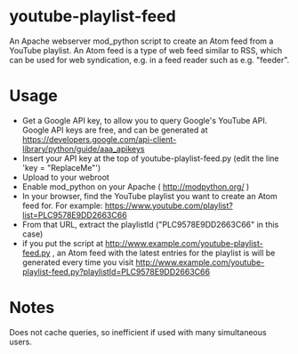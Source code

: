 youtube-playlist-feed
=====================

An Apache webserver mod_python script to create an Atom feed from a YouTube
playlist. An Atom feed is a type of web feed similar to RSS, which can
be used for web syndication, e.g. in a feed reader such as e.g. "feeder".

Usage
=====================

* Get a Google API key, to allow you to query Google's YouTube
  API. Google API keys are free, and can be generated at
  https://developers.google.com/api-client-library/python/guide/aaa_apikeys
* Insert your API key at the top of youtube-playlist-feed.py (edit the line 'key = "ReplaceMe"')
* Upload to your webroot
* Enable mod_python on your Apache ( http://modpython.org/ )
* In your browser, find the YouTube playlist you want to create an
  Atom feed for. For example:
  https://www.youtube.com/playlist?list=PLC9578E9DD2663C66
* From that URL, extract the playlistId ("PLC9578E9DD2663C66" in this
  case)
* if you put the script at
  http://www.example.com/youtube-playlist-feed.py , an Atom feed with
  the latest entries for the playlist is will be generated every time
  you visit
  http://www.example.com/youtube-playlist-feed.py?playlistId=PLC9578E9DD2663C66

Notes
=====================

Does not cache queries, so inefficient if used with many simultaneous
users.